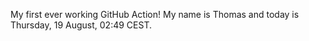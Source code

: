 My first ever working GitHub Action!
My name is Thomas and today is Thursday, 19 August, 02:49 CEST. 
